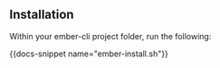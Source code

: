 <h2>Installation</h2>

<p>
  Within your ember-cli project folder, run the following:
</p>

{{docs-snippet name="ember-install.sh"}}


